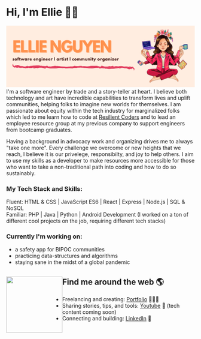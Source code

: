 # Hi, I'm Ellie 👋🏼

<img src="https://github.com/ellienguyendev/ellienguyendev/blob/master/github-banner2.png?raw=true" alt="banner that says Ellie Nguyen - software engineer, media producer and wellness advocate alongside a cartoon illustration of Ellie'">
I'm a software engineer by trade and a story-teller at heart. I believe both technology and art have incredible capabilities to transform lives and uplift communities, helping folks to imagine new worlds for themselves. I am passionate about equity within the tech industry for marginalized folks which led to me learn how to code at <a href="https://resilientcoders.org">Resilient Coders</a> and to lead an employee resource group at my previous company to support engineers from bootcamp graduates. <br />

Having a background in advocacy work and organizing drives me to always "take one more". Every challenge we overcome or new heights that we reach, I believe it is our privelege, responsibilty, and joy to help others. I aim to use my skills as a developer to make resources more accessible for those who want to take a non-traditional path into coding and how to do so sustainably. 

### My Tech Stack and Skills:
Fluent: HTML & CSS | JavaScript ES6 | React | Express | Node.js | SQL & NoSQL <br />
Familiar: PHP | Java | Python | Android Development (I worked on a ton of different cool projects on the job, requiring different tech stacks)

### Currently I'm working on:
- a safety app for BIPOC communities
- practicing data-structures and algorithms
- staying sane in the midst of a global pandemic

## Find me around the web 🌎 <img align="left" width="150" height="150" src="https://octodex.github.com/images/motherhubbertocat.png">
- Freelancing and creating: <a href="https://www.ellienguyendev.com">Portfolio</a> 👩🏻‍💻
- Sharing stories, tips, and tools: <a href="https://www.youtube.com/channel/UCMPjlSf2S9PzCgCzGJxzIGg"> Youtube</a> 🔺 (tech content coming soon)
- Connecting and building: <a href="https://www.linkedin.com/in/ellienguyendev/">LinkedIn</a> 💼
